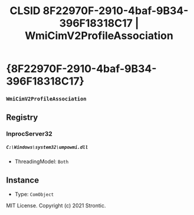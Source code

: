 ﻿---
title: "CLSID 8F22970F-2910-4baf-9B34-396F18318C17 | WmiCimV2ProfileAssociation"
excerpt: What is COM-Object CLSID 8F22970F-2910-4baf-9B34-396F18318C17?
---

# {8F22970F-2910-4baf-9B34-396F18318C17}

### `WmiCimV2ProfileAssociation`

## Registry


### InprocServer32

##### `C:\Windows\system32\umpowmi.dll`
* ThreadingModel: `Both`

## Instance

* Type: `ComObject`

MIT License. Copyright (c) 2021 Strontic.


